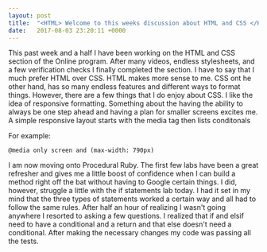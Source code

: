 ```yaml
---
layout: post
title:  "<HTML> Welcome to this weeks discussion about HTML and CSS </HTML>"
date:   2017-08-03 23:20:11 +0000
---
```



This past week and a half I have been working on the HTML and CSS section of the Online program. After many videos, endless stylesheets, and a few verification checks I finally completed the section. I have to say that I much prefer HTML over CSS. HTML makes more sense to me. CSS ont he other hand, has so many endless features and different ways to format things. However, there are a few things that I do enjoy about CSS. I like the idea of responsive formatting. Something about the having the ability to always be one step ahead and having a plan for smaller screens excites me. A simple responsive layout starts with the media tag then lists conditonals

For example:

```
@media only screen and (max-width: 790px)
```

I am now moving onto Procedural Ruby. The first few labs have been a great refresher and gives me a little boost of confidence when I can build a method right off the bat without having to Google certain things. I did, however, struggle a little with the if statements lab today. I had it set in my mind that the three types of statements worked a certain way and all had to follow the same rules. After half an hour of realizing I wasn't going anywhere I resorted to asking a few questions. I realized that if and elsif need to have a conditional and a return and that else doesn't need a conditional. After making the necessary changes my code was passing all the tests.

